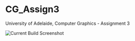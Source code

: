# CG_Assign3
University of Adelaide, Computer Graphics - Assignment 3

![Current Build Screenshot](https://github.com/KonradJanica/CG_Assign3/master/preview.jpg?raw=true)
